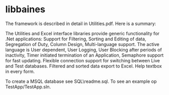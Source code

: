# libbaines
The framework is described in detail in Utilities.pdf.
Here is a summary:

The Utilities and Excel interface libraries provide generic functionality for .Net applications:
Support for Filtering, Sorting and Editing of data,
  Segregation of Duty,
  Column Design,
  Multi-language support. The active language is User dependent,
  User Logging,
  User Blocking after periods of inactivity,
  Timer initiated termination of an Application,
  Semaphore support for fast updating.
  Flexible connection support for switching between Live and Test databases.
  Filtered and sorted data export to Excel.
  Help textbox in every form.

To create a MSQL database see SQL\readme.sql.
To see an example op TestApp/TestApp.sln.
